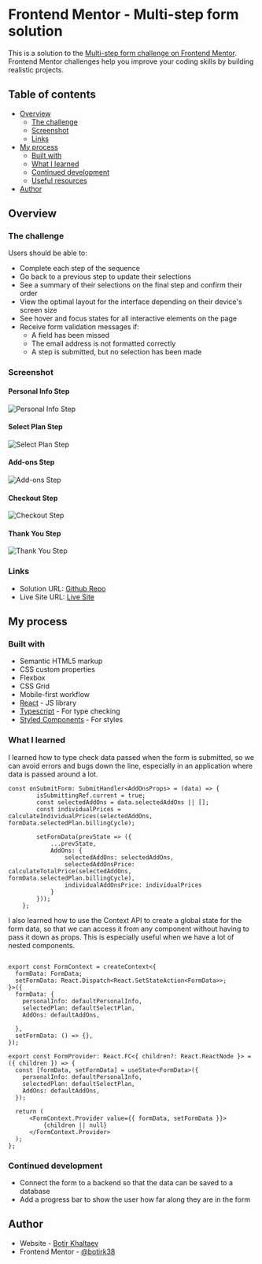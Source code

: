 # Frontend Mentor - Multi-step form solution

This is a solution to the [Multi-step form challenge on Frontend Mentor](https://www.frontendmentor.io/challenges/multistep-form-YVAnSdqQBJ). Frontend Mentor challenges help you improve your coding skills by building realistic projects. 

## Table of contents

- [Overview](#overview)
  - [The challenge](#the-challenge)
  - [Screenshot](#screenshot)
  - [Links](#links)
- [My process](#my-process)
  - [Built with](#built-with)
  - [What I learned](#what-i-learned)
  - [Continued development](#continued-development)
  - [Useful resources](#useful-resources)
- [Author](#author)


## Overview

### The challenge

Users should be able to:

- Complete each step of the sequence
- Go back to a previous step to update their selections
- See a summary of their selections on the final step and confirm their order
- View the optimal layout for the interface depending on their device's screen size
- See hover and focus states for all interactive elements on the page
- Receive form validation messages if:
  - A field has been missed
  - The email address is not formatted correctly
  - A step is submitted, but no selection has been made

### Screenshot

#### Personal Info Step
![Personal Info Step](./multi-step-form/public/screenshots/personal-info.png)

#### Select Plan Step

![Select Plan Step](./multi-step-form/public/screenshots/plan.png)

#### Add-ons Step

![Add-ons Step](./multi-step-form/public/screenshots/addons.png)

#### Checkout Step

![Checkout Step](./multi-step-form/public/screenshots/checkout.png)

#### Thank You Step

![Thank You Step](./multi-step-form/public/screenshots/ThankYou.png)



### Links

- Solution URL: [Github Repo](https://github.com/botirk38/multi-step-form-main)
- Live Site URL: [Live Site](https://multi-step-form-botir.netlify.app/)

## My process

### Built with

- Semantic HTML5 markup
- CSS custom properties
- Flexbox
- CSS Grid
- Mobile-first workflow
- [React](https://reactjs.org/) - JS library
- [Typescript](https://www.typescriptlang.org/) - For type checking
- [Styled Components](https://styled-components.com/) - For styles


### What I learned

I learned how to type check data passed when the form is submitted, so we can avoid errors and bugs down the line, especially in an application where data is passed around a lot.

```tsx
const onSubmitForm: SubmitHandler<AddOnsProps> = (data) => {
        isSubmittingRef.current = true;
        const selectedAddOns = data.selectedAddOns || [];
        const individualPrices = calculateIndividualPrices(selectedAddOns, formData.selectedPlan.billingCycle);

        setFormData(prevState => ({
            ...prevState,
            AddOns: {
                selectedAddOns: selectedAddOns,
                selectedAddOnsPrice: calculateTotalPrice(selectedAddOns, formData.selectedPlan.billingCycle),
                individualAddOnsPrice: individualPrices
            }
        }));
    };

```

I also learned how to use the Context API to create a global state for the form data, so that we can access it from any component without having to pass it down as props. This is especially useful when we have a lot of nested components.

```tsx

export const FormContext = createContext<{
  formData: FormData;
  setFormData: React.Dispatch<React.SetStateAction<FormData>>;
}>({
  formData: {
    personalInfo: defaultPersonalInfo,
    selectedPlan: defaultSelectPlan,
    AddOns: defaultAddOns,
  
  },
  setFormData: () => {},
});

export const FormProvider: React.FC<{ children?: React.ReactNode }> = ({ children }) => {
  const [formData, setFormData] = useState<FormData>({
    personalInfo: defaultPersonalInfo,
    selectedPlan: defaultSelectPlan,
    AddOns: defaultAddOns,
  });

  return (
      <FormContext.Provider value={{ formData, setFormData }}>
          {children || null}
      </FormContext.Provider>
  );
};
```



### Continued development

- Connect the form to a backend so that the data can be saved to a database
- Add a progress bar to show the user how far along they are in the form




## Author

- Website - [Botir Khaltaev](https://portfolio-app-botir.netlify.app/)
- Frontend Mentor - [@botirk38](https://www.frontendmentor.io/profile/botirk38)


